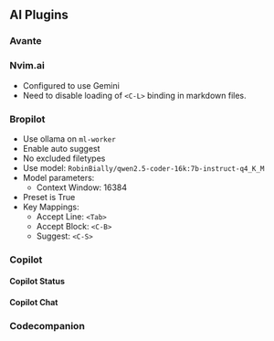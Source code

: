 
## AI Plugins

### Avante

### Nvim.ai

- Configured to use Gemini
- Need to disable loading of `<C-L>` binding in markdown files.

### Bropilot

- Use ollama on `ml-worker`
- Enable auto suggest
- No excluded filetypes
- Use model: `RobinBially/qwen2.5-coder-16k:7b-instruct-q4_K_M`
- Model parameters:
    - Context Window: 16384
- Preset is True
- Key Mappings:
    - Accept Line: `<Tab>`
    - Accept Block: `<C-B>`
    - Suggest: `<C-S>`

### Copilot

#### Copilot Status

#### Copilot Chat

### Codecompanion

